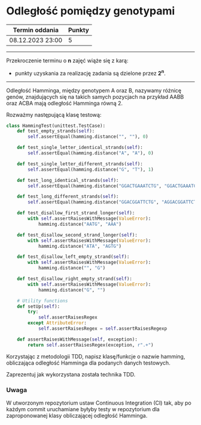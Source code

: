 # Odległość pomiędzy genotypami

| Termin oddania | Punkty     |
|----------------|:-----------|
|    08.12.2023     23:00 |  5         |

--- 
Przekroczenie terminu o **n** zajęć wiąże się z karą:
- punkty uzyskania za realizację zadania są dzielone przez **2<sup>n</sup>**.

--- 

Odległość Hamminga, między genotypem A oraz B, nazywamy różnicę genów, znajdujących się na takich samych pozycjach na przykład AABB oraz ACBA mają odległość Hamminga równą 2.

Rozważmy następującą klasę testową: 
``` python
class HammingTest(unittest.TestCase):
    def test_empty_strands(self):
        self.assertEqual(hamming.distance("", ""), 0)

    def test_single_letter_identical_strands(self):
        self.assertEqual(hamming.distance("A", "A"), 0)

    def test_single_letter_different_strands(self):
        self.assertEqual(hamming.distance("G", "T"), 1)

    def test_long_identical_strands(self):
        self.assertEqual(hamming.distance("GGACTGAAATCTG", "GGACTGAAATCTG"), 0)

    def test_long_different_strands(self):
        self.assertEqual(hamming.distance("GGACGGATTCTG", "AGGACGGATTCT"), 9)

    def test_disallow_first_strand_longer(self):
        with self.assertRaisesWithMessage(ValueError):
            hamming.distance("AATG", "AAA")

    def test_disallow_second_strand_longer(self):
        with self.assertRaisesWithMessage(ValueError):
            hamming.distance("ATA", "AGTG")

    def test_disallow_left_empty_strand(self):
        with self.assertRaisesWithMessage(ValueError):
            hamming.distance("", "G")

    def test_disallow_right_empty_strand(self):
        with self.assertRaisesWithMessage(ValueError):
            hamming.distance("G", "")

    # Utility functions
    def setUp(self):
        try:
            self.assertRaisesRegex
        except AttributeError:
            self.assertRaisesRegex = self.assertRaisesRegexp

    def assertRaisesWithMessage(self, exception):
        return self.assertRaisesRegex(exception, r".+")
```
Korzystając z metodologii TDD, napisz klasę/funkcje o nazwie hamming, obliczająca odległość Hamminga dla podanych danych testowych.

Zaprezentuj jak wykorzystana została technika TDD.


### Uwaga
W utworzonym repozytorium ustaw Continuous Integration (CI) tak, aby po każdym commit uruchamiane byłyby testy w repozytorium 
dla zaproponowanej klasy obliczającej odległość Hamminga.
